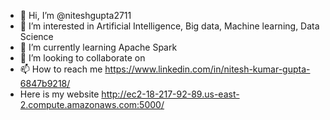 - 👋 Hi, I’m @niteshgupta2711
- 👀 I’m interested in Artificial Intelligence, Big data, Machine learning, Data Science
- 🌱 I’m currently learning Apache Spark
- 💞️ I’m looking to collaborate on 
- 📫 How to reach me https://www.linkedin.com/in/nitesh-kumar-gupta-6847b9218/
- Here is my website http://ec2-18-217-92-89.us-east-2.compute.amazonaws.com:5000/

<!---
niteshgupta2711/niteshgupta2711 is a ✨ special ✨ repository because its `README.md` (this file) appears on your GitHub profile.
You can click the Preview link to take a look at your changes.
--->
